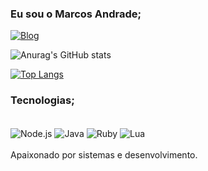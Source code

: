 ### Eu sou o Marcos Andrade;

[![Blog](https://img.shields.io/badge/Instagram-E4405F?style=for-the-badge&logo=instagram&logoColor=white)](https://www.instagram.com/marcos_scrim/)

![Anurag's GitHub stats](https://github-readme-stats.vercel.app/api?username=MjScrim&show_icons=true&theme=radical)

[![Top Langs](https://github-readme-stats.vercel.app/api/top-langs/?username=MjScrim&layout=compact)](https://github.com/anuraghazra/github-readme-stats)

### Tecnologias;
<div style="display: inline_block"><br/>
    <img align="center" alt="Node.js" src="https://img.shields.io/badge/Node.js-43853D?style=for-the-badge&logo=node.js&logoColor=white" />
    <img align="center" alt="Java" src="https://img.shields.io/badge/Java-ED8B00?style=for-the-badge&logo=openjdk&logoColor=white" />
    <img align="center" alt="Ruby" src="https://img.shields.io/badge/Ruby-CC342D?style=for-the-badge&logo=ruby&logoColor=white" />
    <img align="center" alt="Lua" src="https://img.shields.io/badge/Lua-2C2D72?style=for-the-badge&logo=lua&logoColor=white" />
</div>

<br/>
Apaixonado por sistemas e desenvolvimento.
